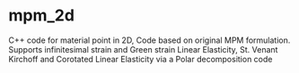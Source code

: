 mpm_2d
======

C++ code for material point in 2D, Code based on original MPM formulation. Supports infinitesimal strain and Green strain Linear Elasticity, St. Venant Kirchoff and Corotated Linear Elasticity via a Polar decomposition code 
